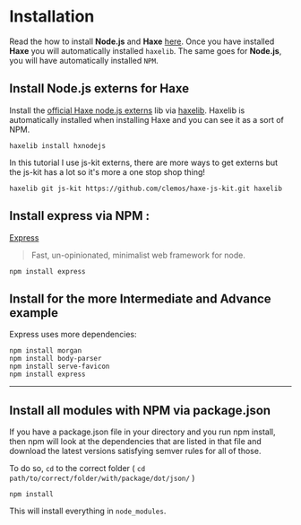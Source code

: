 # Installation

Read the how to install **Node.js** and **Haxe** [here](../haxenode/download.md).
Once you have installed **Haxe** you will automatically installed `haxelib`.
The same goes for **Node.js**, you will have automatically installed `NPM`.



## Install Node.js externs for Haxe

Install the [official Haxe node.js externs](https://github.com/HaxeFoundation/hxnodejs) lib via [haxelib](http://lib.haxe.org/p/hxnodejs/).
Haxelib is automatically installed when installing Haxe and you can see it as a sort of NPM.

```
haxelib install hxnodejs
```

In this tutorial I use js-kit externs, there are more ways to get externs but the js-kit has a lot so it's more a one stop shop thing!

```
haxelib git js-kit https://github.com/clemos/haxe-js-kit.git haxelib
```



## Install express via NPM :

[Express](https://github.com/strongloop/express)

> Fast, un-opinionated, minimalist web framework for node.

```
npm install express
```



## Install for the more Intermediate and Advance example

Express uses more dependencies:

```
npm install morgan
npm install body-parser
npm install serve-favicon
npm install express
```

-----



## Install all modules with NPM via package.json

If you have a package.json file in your directory and you run npm install, then npm will look at the dependencies that are listed in that file and download the latest versions satisfying semver rules for all of those.

To do so, `cd` to the correct folder ( `cd path/to/correct/folder/with/package/dot/json/` )

```
npm install
```

This will install everything in `node_modules`.